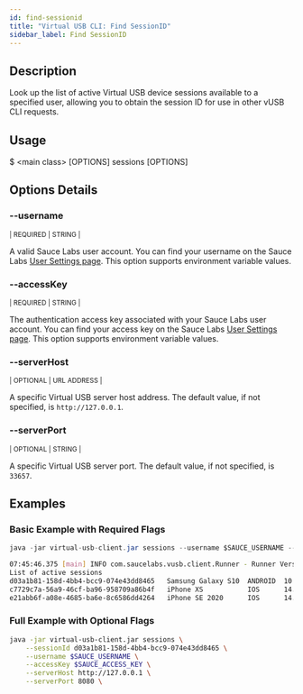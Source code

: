 ```yaml
---
id: find-sessionid
title: "Virtual USB CLI: Find SessionID"
sidebar_label: Find SessionID
---
```


## Description

Look up the list of active Virtual USB device sessions available to a specified user, allowing you to obtain the session ID for use in other vUSB CLI requests.

## Usage

<span className="cli">$ &lt;main class&gt; [OPTIONS] sessions [OPTIONS]</span>


## Options Details

### <span className="cli">--username</span>

<div className="cli-desc">
<p><small>| REQUIRED | STRING |</small></p>

A valid Sauce Labs user account. You can find your username on the Sauce Labs [User Settings page](https://app.saucelabs.com/user-settings). This option supports environment variable values.

</div>

### <span className="cli">--accessKey</span>

<div className="cli-desc">
<p><small>| REQUIRED | STRING |</small></p>

The authentication access key associated with your Sauce Labs user account. You can find your access key on the Sauce Labs [User Settings page](https://app.saucelabs.com/user-settings). This option supports environment variable values.

</div>

### <span className="cli">--serverHost</span>

<div className="cli-desc">
<p><small>| OPTIONAL | URL ADDRESS |</small></p>

A specific Virtual USB server host address. The default value, if not specified, is `http://127.0.0.1`.

</div>


### <span className="cli">--serverPort</span>

<div className="cli-desc">
<p><small>| OPTIONAL | STRING |</small></p>

A specific Virtual USB server port. The default value, if not specified, is `33657`.

</div>


## Examples

### Basic Example with Required Flags

```java title="Session Lookup Request"
java -jar virtual-usb-client.jar sessions --username $SAUCE_USERNAME --accessKey $SAUCE_ACCESS_KEY
```

```bash title="Sample Response"
07:45:46.375 [main] INFO com.saucelabs.vusb.client.Runner - Runner Version 2.0.0
List of active sessions
d03a1b81-158d-4bb4-bcc9-074e43dd8465   Samsung Galaxy S10  ANDROID  10
c7729c7a-56a9-46cf-ba96-958709a86b4f   iPhone XS           IOS      14.3
e21abb6f-a08e-4685-ba6e-8c6586dd4264   iPhone SE 2020      IOS      14.3
```

### Full Example with Optional Flags

```bash
java -jar virtual-usb-client.jar sessions \
    --sessionId d03a1b81-158d-4bb4-bcc9-074e43dd8465 \
    --username $SAUCE_USERNAME \
    --accessKey $SAUCE_ACCESS_KEY \
    --serverHost http://127.0.0.1 \
    --serverPort 8080 \
```
